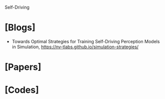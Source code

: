 Self-Driving

# [Blogs]
+ Towards Optimal Strategies for Training Self-Driving Perception Models in Simulation, https://nv-tlabs.github.io/simulation-strategies/

# [Papers]


# [Codes]

